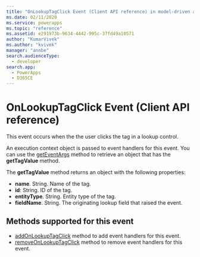 ```yaml
---
title: "OnLookupTagClick Event (Client API reference) in model-driven apps| MicrosoftDocs"
ms.date: 02/11/2020
ms.service: powerapps
ms.topic: "reference"
ms.assetid: e291973b-9634-4442-995c-37fd49a10571
author: "KumarVivek"
ms.author: "kvivek"
manager: "annbe"
search.audienceType: 
  - developer
search.app: 
  - PowerApps
  - D365CE
---
```


# OnLookupTagClick Event (Client API reference)

This event occurs when the the user clicks the tag in a lookup control. 

An execution context object is passed to event handlers for this event. You can use the [getEventArgs](../executioncontext/getEventArgs.md) method to retrieve an object that has the **getTagValue** method. 

The **getTagValue** method returns an object with the following properties:

- **name**. String. Name of the tag.
- **id**: String. ID of the tag.
- **entityType**. String. Entity type of the tag.
- **fieldName**. String. The originating lookup field that raised the event.

## Methods supported for this event
- [addOnLookupTagClick](../controls/addOnLookupTagClick.md) method to add event handlers for this event.
- [removeOnLookupTagClick](../controls/removeOnLookupTagClick.md) method to remove event handlers for this event. 

